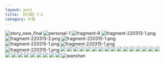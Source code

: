 ```yaml
---
layout: post
title: 【片段】个人
category: 片段
---
```

![story_new_final](http://rab41f8zg.hd-bkt.clouddn.com/img/story_new_final_0322.png)
![personal-1](http://rab41f8zg.hd-bkt.clouddn.com/img/personal-1.png)
![fragment-8](http://rab41f8zg.hd-bkt.clouddn.com/img/fragment-8.jpg)
![fragment-220313-1.png](http://rab41f8zg.hd-bkt.clouddn.com/img/fragment-220313-1.png)
![fragment-220313-2.png](http://rab41f8zg.hd-bkt.clouddn.com/img/fragment-220313-2.png)
![fragment-220315-1.png](http://rab41f8zg.hd-bkt.clouddn.com/img/fragment-220315-1.png)
![fragment-220315-1.png](http://rab41f8zg.hd-bkt.clouddn.com/img/fragment-220321-1.png)
![fragment-220315-1.png](http://rab41f8zg.hd-bkt.clouddn.com/img/fragment-220321-2.png)
![fragment-220315-1.png](http://rab41f8zg.hd-bkt.clouddn.com/img/fragment-220321-3.png)
![](http://rab41f8zg.hd-bkt.clouddn.com/img/fragment-220322-1.png)
![](http://rab41f8zg.hd-bkt.clouddn.com/img/fragment-220322-2.png)
![](http://rab41f8zg.hd-bkt.clouddn.com/img/fragment-220322-3.png)
![](http://rab41f8zg.hd-bkt.clouddn.com/img/fragment-220322-4.png)
![](http://rab41f8zg.hd-bkt.clouddn.com/img/fragment-220322-5.png)
![](http://rab41f8zg.hd-bkt.clouddn.com/img/fragment-220324-1.png)
![](http://rab41f8zg.hd-bkt.clouddn.com/img/pel-220324-2.png)
![](http://rab41f8zg.hd-bkt.clouddn.com/img/pel-220326-9.png)
![](http://rab41f8zg.hd-bkt.clouddn.com/img/fragment-220327-1.png)
![](http://rab41f8zg.hd-bkt.clouddn.com/img/fragment-220329-1.png)
![](http://rab41f8zg.hd-bkt.clouddn.com/img/fragment-220329-2.png)
![](http://rab41f8zg.hd-bkt.clouddn.com/img/fragment-220329-3.png)
![](http://rab41f8zg.hd-bkt.clouddn.com/img/fragment-220402-1.png)
![](http://rab41f8zg.hd-bkt.clouddn.com/img/fragment-220402-2.png)
![](http://rab41f8zg.hd-bkt.clouddn.com/img/fragment-220403-1.png)
![](http://rab41f8zg.hd-bkt.clouddn.com/img/fragment-220403-2.png)
![](http://rab41f8zg.hd-bkt.clouddn.com/img/fragment-220412-1.png)
![](http://rab41f8zg.hd-bkt.clouddn.com/img/fragment-220412-2.png)
![](http://rab41f8zg.hd-bkt.clouddn.com/img/fragment-220412-3.png)
![](http://rab41f8zg.hd-bkt.clouddn.com/img/fragment-220412-4.png)
![](http://rab41f8zg.hd-bkt.clouddn.com/img/fragment-220412-5.png)
![](http://rab41f8zg.hd-bkt.clouddn.com/img/win11-active-1.png)
![](http://rab41f8zg.hd-bkt.clouddn.com/img/win11-active-2.png)
![](http://rab41f8zg.hd-bkt.clouddn.com/img/pel-220324-1.png)
![](http://rab41f8zg.hd-bkt.clouddn.com/img/pel-220324-3.png)
![wanshan](http://rab41f8zg.hd-bkt.clouddn.com/img/wanshan.png)



  




